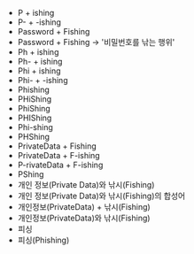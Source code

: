 ﻿- P + ishing
- P- + -ishing
- Password + Fishing
- Password + Fishing → '비밀번호를 낚는 행위'
- Ph + ishing
- Ph- + ishing
- Phi + ishing
- Phi- + -ishing
- Phishing
- PHiShing
- PhiShing
- PHIShing
- Phi-shing
- PHShing
- PrivateData + Fishing
- PrivateData + F-ishing
- P-rivateData + F-ishing
- PShing
- 개인 정보(Private Data)와 낚시(Fishing)
- 개인 정보(Private Data)와 낚시(Fishing)의 합성어
- 개인정보(PrivateData) + 낚시(Fishing)
- 개인정보(PrivateData)와 낚시(Fishing)
- 피싱
- 피싱(Phishing)

